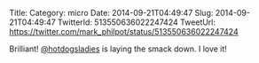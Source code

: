 Title: 
Category: micro
Date: 2014-09-21T04:49:47
Slug: 2014-09-21T04:49:47
TwitterId: 513550636022247424
TweetUrl: https://twitter.com/mark_philpot/status/513550636022247424

Brilliant! [@hotdogsladies](https://twitter.com/hotdogsladies) is laying the smack down. I love it!